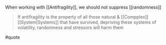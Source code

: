 When working with [[Antifragility]], we should not suppress [[randomness]]

> If antifragility is the property of all those natural & [[Compplex]] [[System|Systems]] that have survived, depriving these systems of volatility, randomness and stressors will harm them

#quote
